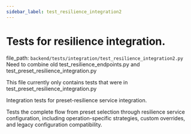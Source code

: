 ```yaml
---
sidebar_label: test_resilience_integration2
---
```


# Tests for resilience integration.

  file_path: `backend/tests/integration/test_resilience_integration2.py`
Need to combine old test_resilience_endpoints.py and test_preset_resilience_integration.py

This file currently only contains tests that were in test_preset_resilience_integration.py

Integration tests for preset-resilience service integration.

Tests the complete flow from preset selection through resilience service
configuration, including operation-specific strategies, custom overrides,
and legacy configuration compatibility.
